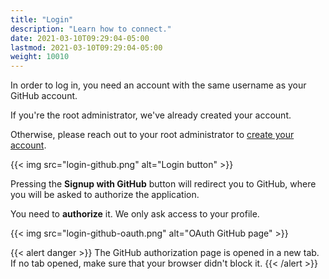 ```yaml
---
title: "Login"
description: "Learn how to connect."
date: 2021-03-10T09:29:04-05:00
lastmod: 2021-03-10T09:29:04-05:00
weight: 10010
---
```


In order to log in, you need an account with the same username as your GitHub account.

If you're the root administrator, we've already created your account.

Otherwise, please reach out to your root administrator to [create your account](/docs/admin/users/#administration).

{{< img src="login-github.png" alt="Login button" >}}

Pressing the **Signup with GitHub** button will redirect you to GitHub, where you will be asked to authorize the application.

You need to **authorize** it. We only ask access to your profile.

{{< img src="login-github-oauth.png" alt="OAuth GitHub page"  >}}

{{< alert danger >}}
The GitHub authorization page is opened in a new tab. If no tab opened, make sure that your browser didn't block it.
{{< /alert >}}
